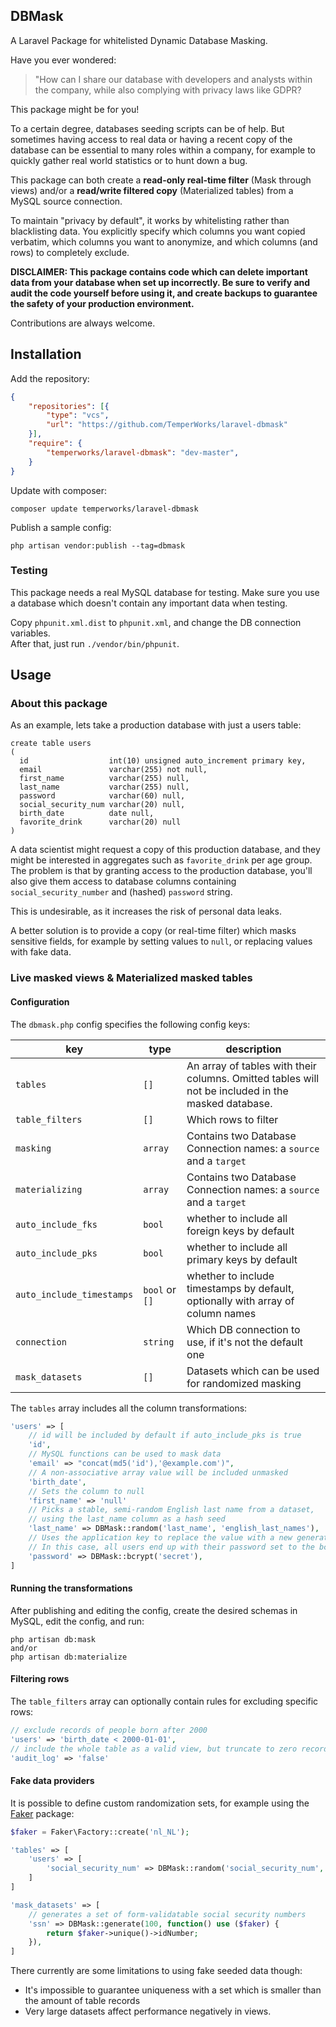 ## DBMask

A Laravel Package for whitelisted Dynamic Database Masking.

Have you ever wondered:

> "How can I share our database with developers and analysts within the company, while also complying with privacy laws like GDPR?

This package might be for you!

To a certain degree, databases seeding scripts can be of help. But sometimes having access to real data or having a recent copy of the database can be essential to many roles within a company, for example to quickly gather real world statistics or to hunt down a bug.

This package can both create a **read-only real-time filter** (Mask through views) and/or a **read/write filtered copy** (Materialized tables) from a MySQL source connection.

To maintain "privacy by default", it works by whitelisting rather than blacklisting data. You explicitly specify which columns you want copied verbatim, which columns you want to anonymize, and which columns (and rows) to completely exclude.

**DISCLAIMER: This package contains code which can delete important data from your database when set up incorrectly. Be sure to verify and audit the code yourself before using it, and create backups to guarantee the safety of your production environment.**

Contributions are always welcome.

## Installation

Add the repository:
```json
{
    "repositories": [{
        "type": "vcs",
        "url": "https://github.com/TemperWorks/laravel-dbmask"
    }],
    "require": {
        "temperworks/laravel-dbmask": "dev-master",
    }
}
```

Update with composer:
```
composer update temperworks/laravel-dbmask
```

Publish a sample config:
```
php artisan vendor:publish --tag=dbmask
```

### Testing

This package needs a real MySQL database for testing. 
Make sure you use a database which doesn't contain any important data when testing.

Copy `phpunit.xml.dist` to `phpunit.xml`, and change the DB connection variables.  
After that, just run `./vendor/bin/phpunit`.

## Usage

### About this package

As an example, lets take a production database with just a users table:

```mysql
create table users
(
  id                  int(10) unsigned auto_increment primary key,
  email               varchar(255) not null,
  first_name          varchar(255) null,
  last_name           varchar(255) null,
  password            varchar(60) null,
  social_security_num varchar(20) null,
  birth_date          date null,
  favorite_drink      varchar(20) null
)
```

A data scientist might request a copy of this production database, and they might be interested in aggregates such as `favorite_drink` per age group. The problem is that by granting access to the production database, you'll also give them access to database columns containing `social_security_number` and (hashed) `password` string.

This is undesirable, as it increases the risk of personal data leaks.

A better solution is to provide a copy (or real-time filter) which masks sensitive fields, for example by setting values to `null`, or replacing values with fake data.

### Live masked views & Materialized masked tables

#### Configuration

The `dbmask.php` config specifies the following config keys:

|key|type|description|
|---|---|---|
|`tables`|`[]`|An array of tables with their columns. Omitted tables will not be included in the masked database.|
|`table_filters`|`[]`|Which rows to filter|
|`masking`|`array`|Contains two Database Connection names: a `source` and a `target`|
|`materializing`|`array`|Contains two Database Connection names: a `source` and a `target`|
|`auto_include_fks`| `bool`| whether to include all foreign keys by default|
|`auto_include_pks`| `bool`| whether to include all primary keys by default|
|`auto_include_timestamps`| `bool` or `[]`| whether to include timestamps by default, optionally with array of column names|
|`connection`| `string`| Which DB connection to use, if it's not the default one |
|`mask_datasets`|`[]`| Datasets which can be used for randomized masking |

The `tables` array includes all the column transformations:
```php
'users' => [
    // id will be included by default if auto_include_pks is true
    'id',
    // MySQL functions can be used to mask data
    'email' => "concat(md5('id'),'@example.com')",
    // A non-associative array value will be included unmasked
    'birth_date',
    // Sets the column to null
    'first_name' => 'null'
    // Picks a stable, semi-random English last name from a dataset, 
    // using the last_name column as a hash seed
    'last_name' => DBMask::random('last_name', 'english_last_names'),
    // Uses the application key to replace the value with a new generated password hash
    // In this case, all users end up with their password set to the bcrypt hashed value of `secret`.
    'password' => DBMask::bcrypt('secret'),
]
```

#### Running the transformations

After publishing and editing the config, create the desired schemas in MySQL, edit the config, and run:

```
php artisan db:mask
and/or
php artisan db:materialize
```

#### Filtering rows

The `table_filters` array can optionally contain rules for excluding specific rows: 

```php
// exclude records of people born after 2000
'users' => 'birth_date < 2000-01-01',
// include the whole table as a valid view, but truncate to zero records
'audit_log' => 'false'
```

#### Fake data providers

It is possible to define custom randomization sets, for example using the [Faker](https://github.com/fzaninotto/Faker) package:

```php
$faker = Faker\Factory::create('nl_NL');

'tables' => [
    'users' => [
        'social_security_num' => DBMask::random('social_security_num', 'ssn')
    ]
]

'mask_datasets' => [
    // generates a set of form-validatable social security numbers
    'ssn' => DBMask::generate(100, function() use ($faker) {
        return $faker->unique()->idNumber;
    }),
]
```

There currently are some limitations to using fake seeded data though: 

* It's impossible to guarantee uniqueness with a set which is smaller than the amount of table records
* Very large datasets affect performance negatively in views.
